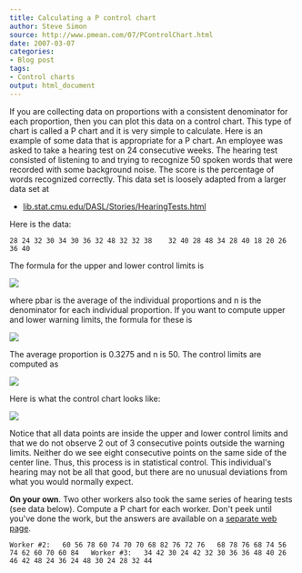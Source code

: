 ```yaml
---
title: Calculating a P control chart
author: Steve Simon
source: http://www.pmean.com/07/PControlChart.html
date: 2007-03-07
categories:
- Blog post
tags:
- Control charts
output: html_document
---
```

If you are collecting data on proportions with a consistent denominator
for each proportion, then you can plot this data on a control chart.
This type of chart is called a P chart and it is very simple to
calculate. Here is an example of some data that is appropriate for a P
chart. An employee was asked to take a hearing test on 24 consecutive
weeks. The hearing test consisted of listening to and trying to
recognize 50 spoken words that were recorded with some background noise.
The score is the percentage of words recognized correctly. This data set
is loosely adapted from a larger data set at

-   [lib.stat.cmu.edu/DASL/Stories/HearingTests.html](http://lib.stat.cmu.edu/DASL/Stories/HearingTests.html)

Here is the data:

`28 24 32 30 34 30 36 32 48 32 32 38    32 40 28 48 34 28 40 18 20 26 36 40`

The formula for the upper and lower control limits is

![](http://www.pmean.com/images/images/07/PControlChart01.gif)

where pbar is the average of the individual proportions and n is the
denominator for each individual proportion. If you want to compute upper
and lower warning limits, the formula for these is

![](http://www.pmean.com/images/images/07/PControlChart02.gif)

The average proportion is 0.3275 and n is 50. The control limits are
computed as

![](http://www.pmean.com/images/images/07/PControlChart03.gif)

Here is what the control chart looks like:

![](http://www.pmean.com/images/images/07/PControlChart04.gif)

Notice that all data points are inside the upper and lower control
limits and that we do not observe 2 out of 3 consecutive points outside
the warning limits. Neither do we see eight consecutive points on the
same side of the center line. Thus, this process is in statistical
control. This individual's hearing may not be all that good, but there
are no unusual deviations from what you would normally expect.

**On your own**. Two other workers also took the same series of hearing
tests (see data below). Compute a P chart for each worker. Don't peek
until you've done the work, but the answers are available on a
[separate web page](PControlChartAnswers.html).

`Worker #2:   60 56 78 60 74 70 70 68 82 76 72 76   68 78 76 68 74 56 74 62 60 70 60 84   Worker #3:   34 42 30 24 42 32 30 36 36 48 40 26   46 42 48 24 36 24 48 30 24 28 32 44`
